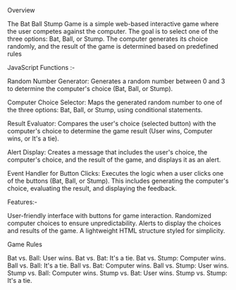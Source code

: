 Overview

The Bat Ball Stump Game is a simple web-based interactive game where the user competes against the computer. The goal is to select one of the three options: Bat, Ball, or Stump. The computer generates its choice randomly, and the result of the game is determined based on predefined rules




JavaScript Functions :-

Random Number Generator:
Generates a random number between 0 and 3 to determine the computer's choice (Bat, Ball, or Stump).

Computer Choice Selector:
Maps the generated random number to one of the three options: Bat, Ball, or Stump, using conditional statements.

Result Evaluator:
Compares the user's choice (selected button) with the computer's choice to determine the game result (User wins, Computer wins, or It's a tie).

Alert Display:
Creates a message that includes the user's choice, the computer's choice, and the result of the game, and displays it as an alert.

Event Handler for Button Clicks:
Executes the logic when a user clicks one of the buttons (Bat, Ball, or Stump). This includes generating the computer's choice, evaluating the result, and displaying the feedback.



Features:-

User-friendly interface with buttons for game interaction.
Randomized computer choices to ensure unpredictability.
Alerts to display the choices and results of the game.
A lightweight HTML structure styled for simplicity.



Game Rules

Bat vs. Ball: User wins.
Bat vs. Bat: It's a tie.
Bat vs. Stump: Computer wins.
Ball vs. Ball: It's a tie.
Ball vs. Bat: Computer wins.
Ball vs. Stump: User wins.
Stump vs. Ball: Computer wins.
Stump vs. Bat: User wins.
Stump vs. Stump: It's a tie.
